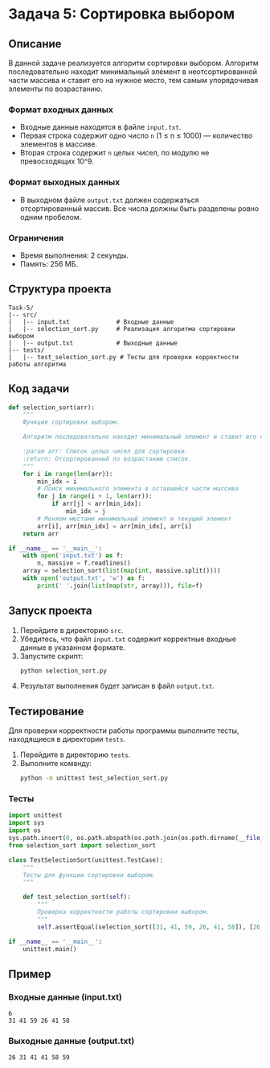 # Задача 5: Сортировка выбором

## Описание

В данной задаче реализуется алгоритм сортировки выбором. Алгоритм последовательно находит минимальный элемент в неотсортированной части массива и ставит его на нужное место, тем самым упорядочивая элементы по возрастанию.

### Формат входных данных
- Входные данные находятся в файле `input.txt`.
- Первая строка содержит одно число `n` (1 ≤ n ≤ 1000) — количество элементов в массиве.
- Вторая строка содержит `n` целых чисел, по модулю не превосходящих 10^9.

### Формат выходных данных
- В выходном файле `output.txt` должен содержаться отсортированный массив. Все числа должны быть разделены ровно одним пробелом.

### Ограничения
- Время выполнения: 2 секунды.
- Память: 256 МБ.

## Структура проекта

```
Task-5/
|-- src/
|   |-- input.txt             # Входные данные
|   |-- selection_sort.py     # Реализация алгоритма сортировки выбором
|   |-- output.txt            # Выходные данные
|-- tests/
|   |-- test_selection_sort.py # Тесты для проверки корректности работы алгоритма
```

## Код задачи

```python
def selection_sort(arr):
    """
    Функция сортировки выбором.

    Алгоритм последовательно находит минимальный элемент и ставит его на нужное место.

    :param arr: Список целых чисел для сортировки.
    :return: Отсортированный по возрастанию список.
    """
    for i in range(len(arr)):
        min_idx = i
        # Поиск минимального элемента в оставшейся части массива
        for j in range(i + 1, len(arr)):
            if arr[j] < arr[min_idx]:
                min_idx = j
        # Меняем местами минимальный элемент и текущий элемент
        arr[i], arr[min_idx] = arr[min_idx], arr[i]
    return arr

if __name__ == '__main__':
    with open('input.txt') as f:
        n, massive = f.readlines()
    array = selection_sort(list(map(int, massive.split())))
    with open('output.txt', 'w') as f:
        print(' '.join(list(map(str, array))), file=f)
```

## Запуск проекта

1. Перейдите в директорию `src`.
2. Убедитесь, что файл `input.txt` содержит корректные входные данные в указанном формате.
3. Запустите скрипт:
   ```sh
   python selection_sort.py
   ```
4. Результат выполнения будет записан в файл `output.txt`.

## Тестирование

Для проверки корректности работы программы выполните тесты, находящиеся в директории `tests`.

1. Перейдите в директорию `tests`.
2. Выполните команду:
   ```sh
   python -m unittest test_selection_sort.py
   ```

### Тесты

```python
import unittest
import sys
import os
sys.path.insert(0, os.path.abspath(os.path.join(os.path.dirname(__file__), '../src')))
from selection_sort import selection_sort

class TestSelectionSort(unittest.TestCase):
    """
    Тесты для функции сортировки выбором.
    """

    def test_selection_sort(self):
        """
        Проверка корректности работы сортировки выбором.
        """
        self.assertEqual(selection_sort([31, 41, 59, 26, 41, 58]), [26, 31, 41, 41, 58, 59])

if __name__ == '__main__':
    unittest.main()
```

## Пример

### Входные данные (input.txt)
```
6
31 41 59 26 41 58
```

### Выходные данные (output.txt)
```
26 31 41 41 58 59
```
